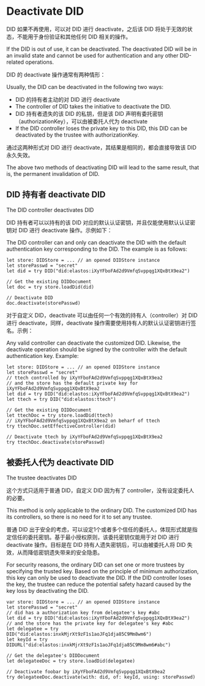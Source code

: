 # Deactivate DID

DID 如果不再使用，可以对 DID 进行 deactivate，之后该 DID 将处于无效的状态，不能用于身份验证和其他任何 DID 相关的操作。

If the DID is out of use, it can be deactivated. The deactivated DID will be in an invalid state and cannot be used for authentication and any other DID-related operations.

DID 的 deactivate 操作通常有两种情形：

Usually, the DID can be deactivated in the following two ways:

* DID 的持有者主动的对 DID 进行 deactivate
* The controller of DID takes the initiative to deactivate the DID.
* DID 持有者遗失的该 DID 的私钥，但是该 DID 声明有委托密钥（authorizationKey），可以由被委托人代为 deactivate
* If the DID controller loses the private key to this DID, this DID can be deactivated by the trustee with authorizationKey.

通过这两种形式对 DID 进行 deactivate，其结果是相同的，都会直接导致该 DID 永久失效。

The above two methods of deactivating DID will lead to the same result, that is, the permanent invalidation of DID.

## DID 持有者 deactivate DID

The DID controller deactivates DID

DID 持有者可以以持有的该 DID 对应的默认认证密钥，并且仅能使用默认认证密钥对 DID 进行 deactivate 操作。示例如下：

The DID controller can and only can deactivate the DID with the default authentication key corresponding to the DID. The example is as follows:

```
let store: DIDStore = ... // an opened DIDStore instance
let storePasswd = "secret"
let did = try DID("did:elastos:iXyYFboFAd2d9VmfqSvppqg1XQxBtX9ea2")

// Get the existing DIDDocument
let doc = try store.loadDid(did)

// Deactivate DID
doc.deactivate(storePasswd)
```

对于自定义 DID，deactivate 可以由任何一个有效的持有人（controller）对 DID 进行 deactivate，同样，deactivate 操作需要使用持有人的默认认证密钥进行签名。示例：

Any valid controller can deactivate the customized DID. Likewise, the deactivate operation should be signed by the controller with the default authentication key. Example:

```
let store: DIDStore = ... // an opened DIDStore instance
let storePasswd = "secret"
// ttech controlled by iXyYFboFAd2d9VmfqSvppqg1XQxBtX9ea2
// and the store has the default private key for iXyYFboFAd2d9VmfqSvppqg1XQxBtX9ea2
let did = try DID("did:elastos:iXyYFboFAd2d9VmfqSvppqg1XQxBtX9ea2")
let ttech = try DID("did:elastos:ttech")

// Get the existing DIDDocument
let ttechDoc = try store.loadDid(ttech)
// iXyYFboFAd2d9VmfqSvppqg1XQxBtX9ea2 on beharf of ttech
try ttechDoc.setEffectiveController(did)

// Deactivate ttech by iXyYFboFAd2d9VmfqSvppqg1XQxBtX9ea2
try ttechDoc.deactivate(storePasswd)
```

## 被委托人代为 deactivate DID

The trustee deactivates DID

这个方式只适用于普通 DID，自定义 DID 因为有了 controller，没有设定委托人的必要。

This method is only applicable to the ordinary DID. The customized DID has its controllers, so there is no need for it to set any trustee.

普通 DID 出于安全的考虑，可以设定1个或者多个信任的委托人，体现形式就是指定信任的委托密钥。基于最小授权原则，该委托密钥仅能用于对 DID 进行 deactivate 操作。目标是在 DID 持有人遗失密钥后，可以由被委托人将 DID 失效，从而降低密钥遗失带来的安全隐患。

For security reasons, the ordinary DID can set one or more trustees by specifying the trusted key. Based on the principle of minimum authorization, this key can only be used to deactivate the DID. If the DID controller loses the key, the trustee can reduce the potential safety hazard caused by the key loss by deactivating the DID.

```
var store: DIDStore = ... // an opened DIDStore instance
let storePasswd = "secret"
// did has a authorization key from delegatee's key #abc
let did = try DID("did:elastos:iXyYFboFAd2d9VmfqSvppqg1XQxBtX9ea2")
// and the store has the private key for delegatee's key #abc
let delegatee = try DID("did:elastos:inxkMjrXt9zF1s1aoJFq1dja85C9Mm8wm6")
let keyId = try DIDURL("did:elastos:inxkMjrXt9zF1s1aoJFq1dja85C9Mm8wm6#abc")

// Get the delegatee's DIDDocument
let delegateeDoc = try store.loadDid(delegatee)

// Deactivate foobar by iXyYFboFAd2d9VmfqSvppqg1XQxBtX9ea2
try delegateeDoc.deactivate(with: did, of: keyId, using: storePasswd)
```
